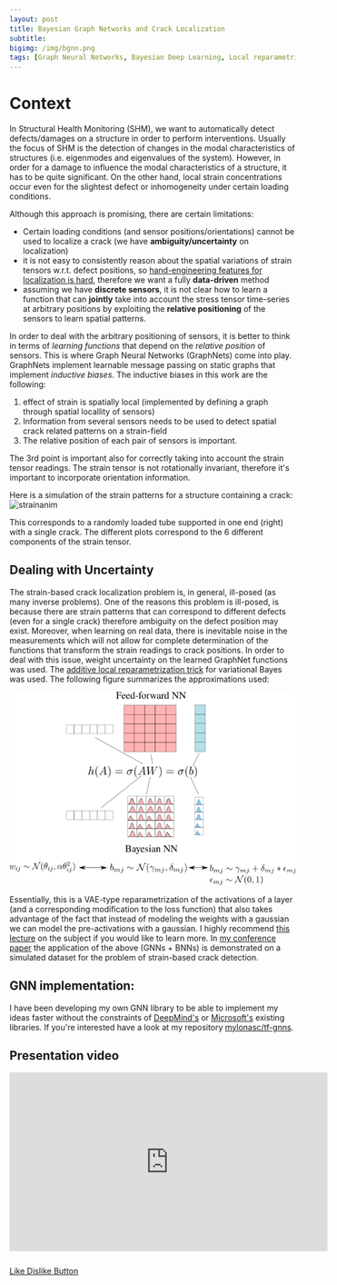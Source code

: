 ```yaml
---
layout: post
title: Bayesian Graph Networks and Crack Localization
subtitle: 
bigimg: /img/bgnn.png
tags: [Graph Neural Networks, Bayesian Deep Learning, Local reparametrization, Crack Detection, PhD]
---
```


# Context
In Structural Health Monitoring (SHM), we want to automatically detect defects/damages on a structure in order to perform interventions.
Usually the focus of SHM is the detection of changes in the modal characteristics of structures (i.e. eigenmodes and eigenvalues of the system).
 However, in order for a damage to influence the modal characteristics of a structure, it has to be quite significant. On the other hand, local strain concentrations occur even for the slightest defect or inhomogeneity under certain loading conditions.

Although this approach is promising, there are certain limitations:

* Certain loading conditions (and sensor positions/orientations) cannot be used to localize a crack (we have **ambiguity/uncertainty** on localization)
* it is not easy to consistently reason about the spatial variations of strain tensors w.r.t. defect positions, so [hand-engineering features for localization is hard](https://www.research-collection.ethz.ch/bitstream/handle/20.500.11850/315815/1/Spatio_temporal_crack_detection.pdf), therefore we want a fully **data-driven** method 
* assuming we have **discrete sensors**, it is not clear how to learn a function that can **jointly** take into account the stress tensor time-series at arbitrary positions by exploiting the **relative positioning** of the sensors to learn spatial patterns.

In order to deal with the arbitrary positioning of sensors, it is better to think in terms of *learning functions* that depend on the *relative position* of sensors. This is where Graph Neural Networks (GraphNets) come into play. GraphNets implement learnable message passing on static graphs that implement *inductive biases*. The inductive biases in this work are the following:

1. effect of strain is spatially local (implemented by defining a graph through spatial locallity of sensors)
2. Information from several sensors needs to be used to detect spatial crack related patterns on a strain-field
3. The relative position of each pair of sensors is important.

The 3rd point is important also for correctly taking into account the strain tensor readings. The strain tensor is not rotationally invariant, therefore it's important to incorporate orientation information.

Here is a simulation of the strain patterns for a structure containing a crack:
![strainanim](/img/strainanim.gif)

This corresponds to a randomly loaded tube supported in one end (right) with a single crack. The different plots correspond to the 6 different components of the strain tensor. 

## Dealing with Uncertainty
The strain-based crack localization problem is, in general, ill-posed (as many inverse problems).
One of the reasons this problem is ill-posed, is because there are strain patterns that can correspond to different defects (even for a single crack) therefore ambiguity on the defect position may exist.
Moreover, when learning on real data, there is inevitable noise in the measurements which will not allow for complete determination of the functions that transform the strain readings to crack positions. 
In order to deal with this issue, weight uncertainty on the learned GraphNet functions was used. The [additive local reparametrization trick](https://www.tensorflow.org/probability/api_docs/python/tfp/layers/DenseLocalReparameterization) for variational Bayes was used. The following figure summarizes the approximations used:

![locrep](/img/bnnlocrep.png)

Essentially, this is a VAE-type reparametrization of the activations of a layer (and a corresponding modification to the loss function) that also takes advantage of the fact that instead of modeling the weights with a gaussian we can model the pre-activations with a gaussian.
I highly recommend [this lecture](https://youtu.be/DFdqafS4iN4?t=1126) on the subject if you would like to learn more.
In [my conference paper](https://arxiv.org/pdf/2012.06791.pdf) the application of the above (GNNs + BNNs) is demonstrated on a simulated dataset for the problem of strain-based crack detection.

## GNN implementation:
I have been developing my own GNN library to be able to implement my ideas faster without the constraints of [DeepMind's](https://github.com/deepmind/graph_nets) or [Microsoft's](https://github.com/microsoft/tf2-gnn) existing libraries. If you're interested have a look at my repository [mylonasc/tf-gnns](https://github.com/mylonasc/tf_gnns). 

## Presentation video
<iframe width="560" height="315" src="https://www.youtube.com/embed/_2UqsidmosY" frameborder="0" allow="accelerometer; autoplay; clipboard-write; encrypted-media; gyroscope; picture-in-picture" allowfullscreen></iframe>

<h3></h3><!-- Start BawkBox Code--><script data-sil-id="6035585e3c0d090013685dc0">var loadWidget = function() { var d = document, w = window, l = window.location,p = l.protocol == "file:" ? "http://" : "//"; if (!w.WS) w.WS = {}; c = w.WS; var m=function(t, o){ var e = d.getElementsByTagName("script"); e=e[e.length-1]; var n = d.createElement(t); if (t=="script") {n.async=true;} for (k in o) n[k] = o[k]; e.parentNode.insertBefore(n, e)}; m("script", { src: p + "bawkbox.com/widget/like-dislike/6035585e3c0d090013685dc0?page=" +encodeURIComponent(l+''), type: 'text/javascript' }); c.load_net = m; }; if(window.Squarespace){ document.addEventListener('DOMContentLoaded', loadWidget); setTimeOut(function(){ document.addEventListener('DOMContentLoaded', loadWidget); }, 3000) } else { loadWidget() } </script><div class="sil-widget-like-dislike sil-widget" id="sil-widget-6035585e3c0d090013685dc0"><a href="//bawkbox.com/install/like-dislike">Like Dislike Button</a></div><!-- End BawkBox Code-->


